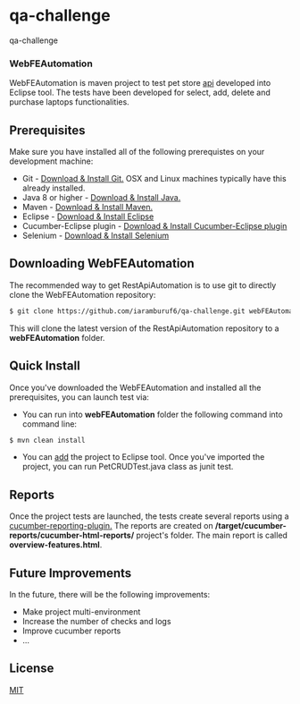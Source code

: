 # qa-challenge

qa-challenge 

### WebFEAutomation

WebFEAutomation is maven project to test pet store [api](https://www.demoblaze.com/index.html) developed into Eclipse tool. The tests have been developed for select, add, delete and purchase laptops functionalities.

## Prerequisites

Make sure you have installed all of the following prerequistes on your development machine:

* Git - [Download & Install Git.](https://git-scm.com/downloads) OSX and Linux machines typically have this already installed.
* Java 8 or higher - [Download & Install Java.](https://www.java.com/es/download/)
* Maven - [Download & Install Maven.](https://maven.apache.org/download.cgi)
* Eclipse - [Download & Install Eclipse](https://www.eclipse.org/downloads/packages/release/kepler/sr1/eclipse-ide-java-developers)
* Cucumber-Eclipse plugin - [Download & Install Cucumber-Eclipse plugin](https://www.javatpoint.com/install-cucumber-eclipse-plugin)
* Selenium - [Download & Install Selenium](https://www.selenium.dev/downloads/)

## Downloading WebFEAutomation

The recommended way to get RestApiAutomation is to use git to directly clone the WebFEAutomation repository:

```bash
$ git clone https://github.com/iaramburuf6/qa-challenge.git webFEAutomation
```

This will clone the latest version of the RestApiAutomation repository to a **webFEAutomation** folder.

## Quick Install

Once you've downloaded the WebFEAutomation and installed all the prerequisites, you can launch test via:

* You can run into **webFEAutomation** folder the following command into command line:
```bash
$ mvn clean install
```
* You can [add](https://www.codejava.net/ides/eclipse/import-existing-projects-into-eclipse-workspace) the project to Eclipse tool.
  Once you've imported the project, you can run PetCRUDTest.java class as junit test.
  
## Reports

Once the project tests are launched, the tests create several reports using a [cucumber-reporting-plugin.](https://gitlab.com/monochromata-de/cucumber-reporting-plugin) The reports are created on **/target/cucumber-reports/cucumber-html-reports/** project's folder. The main report is called **overview-features.html**.
  
## Future Improvements
  
In the future, there will be the following improvements:
  
* Make project multi-environment
* Increase the number of checks and logs
* Improve cucumber reports
* ...

## License

[MIT](https://github.com/iaramburuf6/qa-challenge/edit/develop/RestApiAutomation/License)
